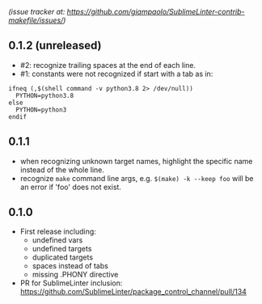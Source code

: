 *(issue tracker at:
https://github.com/giampaolo/SublimeLinter-contrib-makefile/issues/)*

0.1.2 (unreleased)
------------------

* #2: recognize trailing spaces at the end of each line.
* #1: constants were not recognized if start with a tab as in:

```
ifneq (,$(shell command -v python3.8 2> /dev/null))
  PYTHON=python3.8
else
  PYTHON=python3
endif
```

0.1.1
-----

* when recognizing unknown target names, highlight the specific name instead of
  the whole line.
* recognize `make` command line args, e.g. `$(make) -k --keep foo` will be an
  error if 'foo' does not exist.

0.1.0
-----

* First release including:
  * undefined vars
  * undefined targets
  * duplicated targets
  * spaces instead of tabs
  * missing .PHONY directive
* PR for SublimeLinter inclusion:
  https://github.com/SublimeLinter/package_control_channel/pull/134

